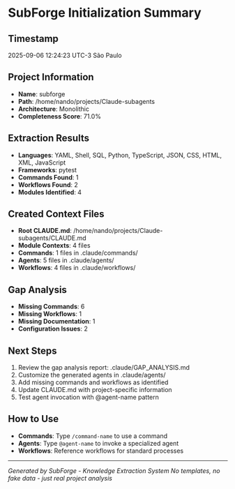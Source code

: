 # SubForge Initialization Summary

## Timestamp
2025-09-06 12:24:23 UTC-3 São Paulo

## Project Information
- **Name**: subforge
- **Path**: /home/nando/projects/Claude-subagents
- **Architecture**: Monolithic
- **Completeness Score**: 71.0%

## Extraction Results
- **Languages**: YAML, Shell, SQL, Python, TypeScript, JSON, CSS, HTML, XML, JavaScript
- **Frameworks**: pytest
- **Commands Found**: 1
- **Workflows Found**: 2
- **Modules Identified**: 4

## Created Context Files
- **Root CLAUDE.md**: /home/nando/projects/Claude-subagents/CLAUDE.md
- **Module Contexts**: 4 files
- **Commands**: 1 files in .claude/commands/
- **Agents**: 5 files in .claude/agents/
- **Workflows**: 4 files in .claude/workflows/

## Gap Analysis
- **Missing Commands**: 6
- **Missing Workflows**: 1
- **Missing Documentation**: 1
- **Configuration Issues**: 2

## Next Steps
1. Review the gap analysis report: .claude/GAP_ANALYSIS.md
2. Customize the generated agents in .claude/agents/
3. Add missing commands and workflows as identified
4. Update CLAUDE.md with project-specific information
5. Test agent invocation with @agent-name pattern

## How to Use
- **Commands**: Type `/command-name` to use a command
- **Agents**: Type `@agent-name` to invoke a specialized agent
- **Workflows**: Reference workflows for standard processes

---
*Generated by SubForge - Knowledge Extraction System*
*No templates, no fake data - just real project analysis*
